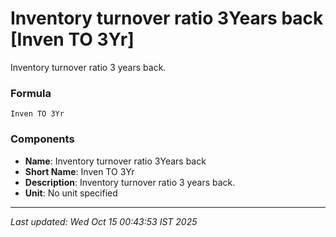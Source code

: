 # Inventory turnover ratio 3Years back [Inven TO 3Yr]
Inventory turnover ratio 3 years back.

### Formula
```text
Inven TO 3Yr
```


### Components
- **Name**: Inventory turnover ratio 3Years back
- **Short Name**: Inven TO 3Yr
- **Description**: Inventory turnover ratio 3 years back.
- **Unit**: No unit specified

---
*Last updated: Wed Oct 15 00:43:53 IST 2025*
